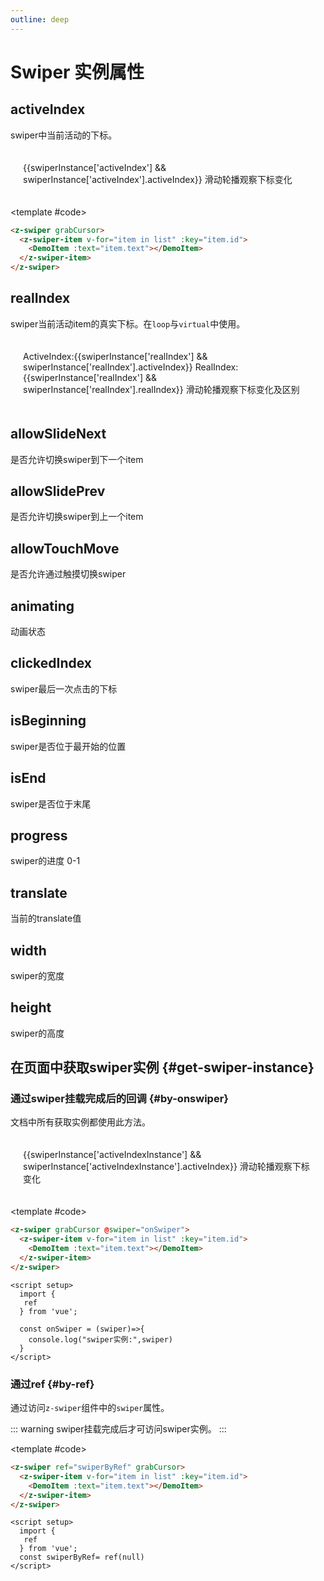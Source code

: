 ```yaml
---
outline: deep
---
```


# Swiper 实例属性

<script setup>
  import {
   ref
  } from 'vue';
  const list = ref(Array.from({
   length: 5
  }).map((item, index) => {
    return {
     text: `Slide ${index + 1}`,
     id: index + 1
    }
   }
  ))

  const swiperInstance = ref({})

  const swiperByRef= ref(null)

  const onSwiper = (swiper,name)=>{
    swiperInstance.value[name] = swiper;
  }

   const onSwiperLoop = (swiper)=>{
    swiperInstanceLoop.value = swiper;
  }
</script>

## activeIndex <Badge type="warning" text="只读" />

swiper中当前活动的下标。

<DemoBlock expanded>
<div style="padding:20px;">
{{swiperInstance['activeIndex'] && swiperInstance['activeIndex'].activeIndex}} 滑动轮播观察下标变化
</div>
<z-swiper grabCursor @swiper="onSwiper($event,'activeIndex')">
  <z-swiper-item v-for="item in list" :key="item.id">
    <DemoItem :text="item.text"></DemoItem>
  </z-swiper-item>
</z-swiper>

<template #code>

```html
<z-swiper grabCursor>
  <z-swiper-item v-for="item in list" :key="item.id">
    <DemoItem :text="item.text"></DemoItem>
  </z-swiper-item>
</z-swiper>
```

  </template>

</DemoBlock>

## realIndex <Badge type="warning" text="只读" />

swiper当前活动item的真实下标。在`loop`与`virtual`中使用。

<DemoBlock expanded>
<div style="padding:20px;">
ActiveIndex:{{swiperInstance['realIndex'] && swiperInstance['realIndex'].activeIndex}} RealIndex:{{swiperInstance['realIndex'] && swiperInstance['realIndex'].realIndex}} 滑动轮播观察下标变化及区别
</div>
<z-swiper grabCursor loop @swiper="onSwiper($event,'realIndex')">
  <z-swiper-item v-for="item in list" :key="item.id">
    <DemoItem :text="item.text"></DemoItem>
  </z-swiper-item>
</z-swiper>
</DemoBlock>

## allowSlideNext

是否允许切换swiper到下一个item

<DemoBlock expanded>
<template #operate>
<DemoOprate @click="()=>swiperInstance['allowSlideNext'].allowSlideNext = false">设置allowSlideNext为false</DemoOprate>
<DemoOprate type="primary" @click="()=>swiperInstance['allowSlideNext'].allowSlideNext = true">设置allowSlideNext为true</DemoOprate>
</template>
<z-swiper grabCursor @swiper="onSwiper($event,'allowSlideNext')">
  <z-swiper-item v-for="item in list" :key="item.id">
    <DemoItem :text="item.text"></DemoItem>
  </z-swiper-item>
</z-swiper>
</DemoBlock>

## allowSlidePrev

是否允许切换swiper到上一个item

<DemoBlock expanded>
<template #operate>
<DemoOprate @click="()=>swiperInstance['allowSlidePrev'].allowSlidePrev = false">设置allowSlidePrev为false</DemoOprate>
<DemoOprate type="primary" @click="()=>swiperInstance['allowSlidePrev'].allowSlidePrev = true">设置allowSlidePrev为true</DemoOprate>
</template>
<z-swiper grabCursor @swiper="onSwiper($event,'allowSlidePrev')">
  <z-swiper-item v-for="item in list" :key="item.id">
    <DemoItem :text="item.text"></DemoItem>
  </z-swiper-item>
</z-swiper>
</DemoBlock>

## allowTouchMove

是否允许通过触摸切换swiper

<DemoBlock expanded>
<template #operate>
<DemoOprate @click="()=>swiperInstance['allowTouchMove'].allowTouchMove = false">设置allowTouchMove为false</DemoOprate>
<DemoOprate type="primary" @click="()=>swiperInstance['allowTouchMove'].allowTouchMove = true">设置allowTouchMove为true</DemoOprate>
</template>
<z-swiper grabCursor @swiper="onSwiper($event,'allowTouchMove')">
  <z-swiper-item v-for="item in list" :key="item.id">
    <DemoItem :text="item.text"></DemoItem>
  </z-swiper-item>
</z-swiper>
</DemoBlock>

## animating <Badge type="warning" text="只读" />

动画状态

<DemoBlock expanded>
<template #operate>
{{swiperInstance['animating'] && swiperInstance['animating'].animating}}
</template>
<z-swiper grabCursor @swiper="onSwiper($event,'animating')">
  <z-swiper-item v-for="item in list" :key="item.id">
    <DemoItem :text="item.text"></DemoItem>
  </z-swiper-item>
</z-swiper>
</DemoBlock>

## clickedIndex <Badge type="warning" text="只读" />

swiper最后一次点击的下标

<DemoBlock expanded>
<template #operate>
{{swiperInstance['clickedIndex'] && swiperInstance['clickedIndex'].clickedIndex}}
</template>
<z-swiper grabCursor @swiper="onSwiper($event,'clickedIndex')">
  <z-swiper-item v-for="item in list" :key="item.id">
    <DemoItem :text="item.text"></DemoItem>
  </z-swiper-item>
</z-swiper>
</DemoBlock>

## isBeginning <Badge type="warning" text="只读" />

swiper是否位于最开始的位置

<DemoBlock expanded>
<template #operate>
{{swiperInstance['isBeginning'] && swiperInstance['isBeginning'].isBeginning}}
</template>
<z-swiper grabCursor @swiper="onSwiper($event,'isBeginning')">
  <z-swiper-item v-for="item in list" :key="item.id">
    <DemoItem :text="item.text"></DemoItem>
  </z-swiper-item>
</z-swiper>
</DemoBlock>

## isEnd <Badge type="warning" text="只读" />

swiper是否位于末尾

<DemoBlock expanded>
<template #operate>
{{swiperInstance['isEnd'] && swiperInstance['isEnd'].isEnd}}
</template>
<z-swiper grabCursor @swiper="onSwiper($event,'isEnd')">
  <z-swiper-item v-for="item in list" :key="item.id">
    <DemoItem :text="item.text"></DemoItem>
  </z-swiper-item>
</z-swiper>
</DemoBlock>

## progress <Badge type="warning" text="只读" />

swiper的进度 0-1

<DemoBlock expanded>
<template #operate>
{{swiperInstance['progress'] && swiperInstance['progress'].progress}}
</template>
<z-swiper grabCursor @swiper="onSwiper($event,'progress')">
  <z-swiper-item v-for="item in list" :key="item.id">
    <DemoItem :text="item.text"></DemoItem>
  </z-swiper-item>
</z-swiper>
</DemoBlock>

## translate <Badge type="warning" text="只读" />

当前的translate值

<DemoBlock expanded>
<template #operate>
{{swiperInstance['translate'] && swiperInstance['translate'].translate}}
</template>
<z-swiper grabCursor @swiper="onSwiper($event,'translate')">
  <z-swiper-item v-for="item in list" :key="item.id">
    <DemoItem :text="item.text"></DemoItem>
  </z-swiper-item>
</z-swiper>
</DemoBlock>

## width <Badge type="warning" text="只读" />

swiper的宽度

<DemoBlock expanded>
<template #operate>
{{swiperInstance['width'] && swiperInstance['width'].width}}
</template>
<z-swiper grabCursor @swiper="onSwiper($event,'width')">
  <z-swiper-item v-for="item in list" :key="item.id">
    <DemoItem :text="item.text"></DemoItem>
  </z-swiper-item>
</z-swiper>
</DemoBlock>

## height <Badge type="warning" text="只读" />

swiper的高度

<DemoBlock expanded>
<template #operate>
{{swiperInstance['height'] && swiperInstance['height'].height}}
</template>
<z-swiper grabCursor @swiper="onSwiper($event,'height')">
  <z-swiper-item v-for="item in list" :key="item.id">
    <DemoItem :text="item.text"></DemoItem>
  </z-swiper-item>
</z-swiper>
</DemoBlock>

## 在页面中获取swiper实例 {#get-swiper-instance}

### 通过swiper挂载完成后的回调 <Badge type="tip" text="推荐" /> {#by-onswiper}

文档中所有获取实例都使用此方法。

<DemoBlock expanded>
<div style="padding:20px;">
{{swiperInstance['activeIndexInstance'] && swiperInstance['activeIndexInstance'].activeIndex}} 滑动轮播观察下标变化
</div>
<z-swiper grabCursor @swiper="onSwiper($event,'activeIndexInstance')">
  <z-swiper-item v-for="item in list" :key="item.id">
    <DemoItem :text="item.text"></DemoItem>
  </z-swiper-item>
</z-swiper>

<template #code>

```html
<z-swiper grabCursor @swiper="onSwiper">
  <z-swiper-item v-for="item in list" :key="item.id">
    <DemoItem :text="item.text"></DemoItem>
  </z-swiper-item>
</z-swiper>
```

```vue
<script setup>
  import {
   ref
  } from 'vue';

  const onSwiper = (swiper)=>{
    console.log("swiper实例:",swiper)
  }
</script>
```

  </template>

</DemoBlock>

### 通过ref {#by-ref}

通过访问`z-swiper`组件中的`swiper`属性。

::: warning
swiper挂载完成后才可访问swiper实例。
:::

<DemoBlock expanded>
<template #operate>
{{ swiperByRef && swiperByRef.swiper.activeIndex}}
</template>
<z-swiper ref="swiperByRef" grabCursor>
  <z-swiper-item v-for="item in list" :key="item.id">
    <DemoItem :text="item.text"></DemoItem>
  </z-swiper-item>
</z-swiper>

<template #code>

```html
<z-swiper ref="swiperByRef" grabCursor>
  <z-swiper-item v-for="item in list" :key="item.id">
    <DemoItem :text="item.text"></DemoItem>
  </z-swiper-item>
</z-swiper>
```

```vue
<script setup>
  import {
   ref
  } from 'vue';
  const swiperByRef= ref(null) 
</script>
```

  </template>

</DemoBlock>

